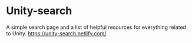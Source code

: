 # Unity-search

A simple search page and a list of helpful resources for everything related to Unity.
https://unity-search.netlify.com/